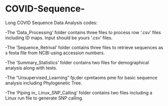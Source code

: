 # COVID-Sequence-
Long COVID Sequence Data Analysis codes:

 -The ‘Data_Processing’ folder contains three files to process row ‘.csv’ files including ID maps. Input should be yours ‘.csv’ files.

 -The ‘Sequence_Retrival’ folder contains three files to retrieve sequences as s festa file from NCBI using accession numbers.
 
 -The ‘Summary_Statistics’ folder contains two files for demographical analysis along with tests.
 
 -The “Unsupervised_Learning” fp;der cpmtaoms pme for basic sequence analysis including  Phylogenetic Tree.
 
 -The ‘Piping in_ Linux_SNP_Calling’ folder contains two files including a Linux run file to generate SNP calling. 

